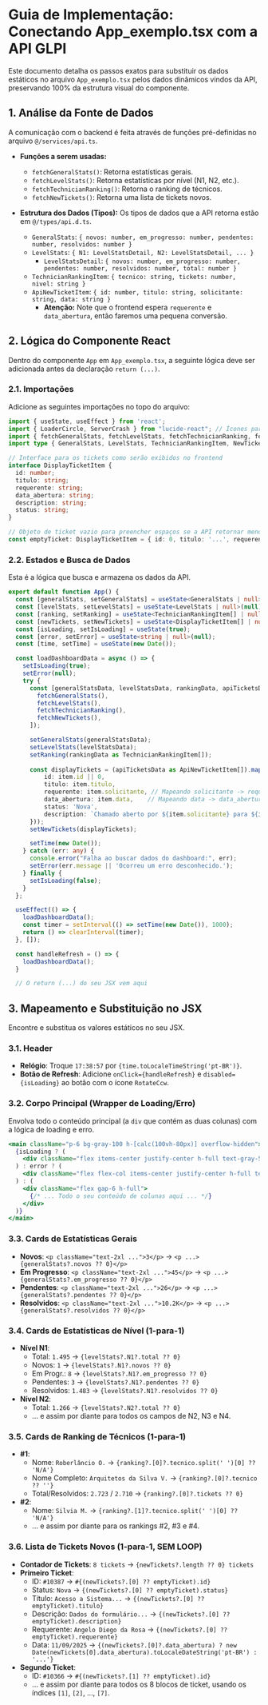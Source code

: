 # Guia de Implementação: Conectando App_exemplo.tsx com a API GLPI

Este documento detalha os passos exatos para substituir os dados estáticos no arquivo `App_exemplo.tsx` pelos dados dinâmicos vindos da API, preservando 100% da estrutura visual do componente.

## 1. Análise da Fonte de Dados

A comunicação com o backend é feita através de funções pré-definidas no arquivo `@/services/api.ts`.

- **Funções a serem usadas:**
  - `fetchGeneralStats()`: Retorna estatísticas gerais.
  - `fetchLevelStats()`: Retorna estatísticas por nível (N1, N2, etc.).
  - `fetchTechnicianRanking()`: Retorna o ranking de técnicos.
  - `fetchNewTickets()`: Retorna uma lista de tickets novos.

- **Estrutura dos Dados (Tipos):** Os tipos de dados que a API retorna estão em `@/types/api.d.ts`.
  - `GeneralStats`: `{ novos: number, em_progresso: number, pendentes: number, resolvidos: number }`
  - `LevelStats`: `{ N1: LevelStatsDetail, N2: LevelStatsDetail, ... }`
    - `LevelStatsDetail`: `{ novos: number, em_progresso: number, pendentes: number, resolvidos: number, total: number }`
  - `TechnicianRankingItem`: `{ tecnico: string, tickets: number, nivel: string }`
  - `ApiNewTicketItem`: `{ id: number, titulo: string, solicitante: string, data: string }`
    - **Atenção:** Note que o frontend espera `requerente` e `data_abertura`, então faremos uma pequena conversão.

## 2. Lógica do Componente React

Dentro do componente `App` em `App_exemplo.tsx`, a seguinte lógica deve ser adicionada antes da declaração `return (...)`.

### 2.1. Importações

Adicione as seguintes importações no topo do arquivo:

```typescript
import { useState, useEffect } from 'react';
import { LoaderCircle, ServerCrash } from "lucide-react"; // Ícones para loading/erro
import { fetchGeneralStats, fetchLevelStats, fetchTechnicianRanking, fetchNewTickets } from '@/services/api';
import type { GeneralStats, LevelStats, TechnicianRankingItem, NewTicketItem as ApiNewTicketItem } from '@/types/api';

// Interface para os tickets como serão exibidos no frontend
interface DisplayTicketItem {
  id: number;
  titulo: string;
  requerente: string;
  data_abertura: string;
  description: string;
  status: string;
}

// Objeto de ticket vazio para preencher espaços se a API retornar menos de 8
const emptyTicket: DisplayTicketItem = { id: 0, titulo: '...', requerente: '...', data_abertura: '', description: '...', status: '...' };
```

### 2.2. Estados e Busca de Dados

Esta é a lógica que busca e armazena os dados da API.

```typescript
export default function App() {
  const [generalStats, setGeneralStats] = useState<GeneralStats | null>(null);
  const [levelStats, setLevelStats] = useState<LevelStats | null>(null);
  const [ranking, setRanking] = useState<TechnicianRankingItem[] | null>(null);
  const [newTickets, setNewTickets] = useState<DisplayTicketItem[] | null>(null);
  const [isLoading, setIsLoading] = useState(true);
  const [error, setError] = useState<string | null>(null);
  const [time, setTime] = useState(new Date());

  const loadDashboardData = async () => {
    setIsLoading(true);
    setError(null);
    try {
      const [generalStatsData, levelStatsData, rankingData, apiTicketsData] = await Promise.all([
        fetchGeneralStats(),
        fetchLevelStats(),
        fetchTechnicianRanking(),
        fetchNewTickets(),
      ]);

      setGeneralStats(generalStatsData);
      setLevelStats(levelStatsData);
      setRanking(rankingData as TechnicianRankingItem[]);
      
      const displayTickets = (apiTicketsData as ApiNewTicketItem[]).map(item => ({
          id: item.id || 0,
          titulo: item.titulo,
          requerente: item.solicitante, // Mapeando solicitante -> requerente
          data_abertura: item.data,    // Mapeando data -> data_abertura
          status: 'Nova',
          description: `Chamado aberto por ${item.solicitante} para ${item.titulo}`
      }));
      setNewTickets(displayTickets);

      setTime(new Date());
    } catch (err: any) {
      console.error("Falha ao buscar dados do dashboard:", err);
      setError(err.message || 'Ocorreu um erro desconhecido.');
    } finally {
      setIsLoading(false);
    }
  };

  useEffect(() => {
    loadDashboardData();
    const timer = setInterval(() => setTime(new Date()), 1000);
    return () => clearInterval(timer);
  }, []);

  const handleRefresh = () => {
    loadDashboardData();
  }

  // O return (...) do seu JSX vem aqui
```

## 3. Mapeamento e Substituição no JSX

Encontre e substitua os valores estáticos no seu JSX.

### 3.1. Header
- **Relógio**: Troque `17:38:57` por `{time.toLocaleTimeString('pt-BR')}`.
- **Botão de Refresh**: Adicione `onClick={handleRefresh}` e `disabled={isLoading}` ao botão com o ícone `RotateCcw`.

### 3.2. Corpo Principal (Wrapper de Loading/Erro)

Envolva todo o conteúdo principal (a `div` que contém as duas colunas) com a lógica de loading e erro.

```jsx
<main className="p-6 bg-gray-100 h-[calc(100vh-80px)] overflow-hidden">
  {isLoading ? (
    <div className="flex items-center justify-center h-full text-gray-500"><LoaderCircle className="w-8 h-8 animate-spin mr-4" /><span>Carregando dados...</span></div>
  ) : error ? (
    <div className="flex flex-col items-center justify-center h-full text-red-600"><ServerCrash className="w-12 h-12 mb-4" /><h2 className="text-xl font-semibold">Falha ao Carregar Dados</h2><p>{error}</p><Button onClick={handleRefresh} className="mt-6">Tentar Novamente</Button></div>
  ) : (
    <div className="flex gap-6 h-full">
      {/* ... Todo o seu conteúdo de colunas aqui ... */}
    </div>
  )}
</main>
```

### 3.3. Cards de Estatísticas Gerais

- **Novos**: `<p className="text-2xl ...">3</p>` -> `<p ...>{generalStats?.novos ?? 0}</p>`
- **Em Progresso**: `<p className="text-2xl ...">45</p>` -> `<p ...>{generalStats?.em_progresso ?? 0}</p>`
- **Pendentes**: `<p className="text-2xl ...">26</p>` -> `<p ...>{generalStats?.pendentes ?? 0}</p>`
- **Resolvidos**: `<p className="text-2xl ...">10.2K</p>` -> `<p ...>{generalStats?.resolvidos ?? 0}</p>`

### 3.4. Cards de Estatísticas de Nível (1-para-1)

- **Nível N1**:
  - Total: `1.495` -> `{levelStats?.N1?.total ?? 0}`
  - Novos: `1` -> `{levelStats?.N1?.novos ?? 0}`
  - Em Progr.: `8` -> `{levelStats?.N1?.em_progresso ?? 0}`
  - Pendentes: `3` -> `{levelStats?.N1?.pendentes ?? 0}`
  - Resolvidos: `1.483` -> `{levelStats?.N1?.resolvidos ?? 0}`
- **Nível N2**:
  - Total: `1.266` -> `{levelStats?.N2?.total ?? 0}`
  - ... e assim por diante para todos os campos de N2, N3 e N4.

### 3.5. Cards de Ranking de Técnicos (1-para-1)

- **#1**:
  - Nome: `Roberlâncio O.` -> `{ranking?.[0]?.tecnico.split(' ')[0] ?? 'N/A'}`
  - Nome Completo: `Arquitetos da Silva V.` -> `{ranking?.[0]?.tecnico ?? ''}`
  - Total/Resolvidos: `2.723` / `2.710` -> `{ranking?.[0]?.tickets ?? 0}`
- **#2**:
  - Nome: `Silvia M.` -> `{ranking?.[1]?.tecnico.split(' ')[0] ?? 'N/A'}`
  - ... e assim por diante para os rankings #2, #3 e #4.

### 3.6. Lista de Tickets Novos (1-para-1, SEM LOOP)

- **Contador de Tickets**: `8 tickets` -> `{newTickets?.length ?? 0} tickets`
- **Primeiro Ticket**:
  - ID: `#10387` -> `#{(newTickets?.[0] ?? emptyTicket).id}`
  - Status: `Nova` -> `{(newTickets?.[0] ?? emptyTicket).status}`
  - Título: `Acesso a Sistema...` -> `{(newTickets?.[0] ?? emptyTicket).titulo}`
  - Descrição: `Dados do formulário...` -> `{(newTickets?.[0] ?? emptyTicket).description}`
  - Requerente: `Angelo Diego da Rosa` -> `{(newTickets?.[0] ?? emptyTicket).requerente}`
  - Data: `11/09/2025` -> `{(newTickets?.[0]?.data_abertura) ? new Date(newTickets[0].data_abertura).toLocaleDateString('pt-BR') : '...'}`
- **Segundo Ticket**:
  - ID: `#10366` -> `#{(newTickets?.[1] ?? emptyTicket).id}`
  - ... e assim por diante para todos os 8 blocos de ticket, usando os índices `[1]`, `[2]`, ..., `[7]`.

